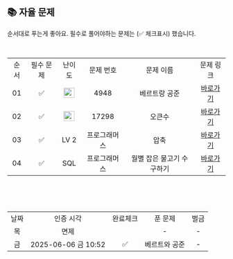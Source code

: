 
## 📚 자율 문제

순서대로 푸는게 좋아요.
필수로 풀어야하는 문제는 (✅ 체크표시) 했습니다.

<br/>
<table>
  <tr>
    <td align="center">순서</td>
    <td align="center">필수 문제</td>
    <td align="center">난이도</td>
    <td align="center">문제 번호</td>
    <td align="center">문제 이름</td>
    <td align="center">문제 링크</td>
  </tr>
  <tr>
    <td align="center">01</td>
    <td align="center">✅</td>
    <td align="center"><img height="23px" width="25px" src="https://d2gd6pc034wcta.cloudfront.net/tier/9.svg"></td>
    <td align="center">4948</td>
    <td align="center">베르트랑 공준</td>
    <td align="center"><a href="https://www.acmicpc.net/problem/4948">바로가기</a></td>
  </tr>
  <tr>
    <td align="center">02</td>
    <td align="center">✅</td>
    <td align="center"><img height="23px" width="25px" src="https://d2gd6pc034wcta.cloudfront.net/tier/12.svg"></td>
    <td align="center">17298</td>
    <td align="center">오큰수</td>
    <td align="center"><a href="https://www.acmicpc.net/problem/17298">바로가기</a></td>
  </tr>
    <tr>
    <td align="center">03</td>
    <td align="center">✅</td>
    <td align="center">LV 2</td>
    <td align="center">프로그래머스</td>
    <td align="center">압축</td>
    <td align="center"><a href="https://school.programmers.co.kr/learn/courses/30/lessons/17684">바로가기</a></td>
  </tr>
  <tr>
    <td align="center">04</td>
    <td align="center">✅</td>
    <td align="center">SQL</td>
    <td align="center">프로그래머스</td>
    <td align="center">월별 잡은 물고기 수 구하기</td>
    <td align="center"><a href="https://school.programmers.co.kr/learn/courses/30/lessons/293260">바로가기</a></td>
  </tr>
</table>
<br/><br/>

<br>

<table>
  <tr>
    <td align="center">날짜</td>
    <td align="center">인증 시각</td>
    <td align="center">완료체크</td>
    <td align="center">푼 문제</td>
    <td align="center">벌금</td>
  </tr>
  <tr>
    <td align="center">목</td>
    <td align="center">면제</td>
    <td align="center"></td>
    <td align="center">-</td>
    <td align="center">-</td>
  </tr>
  <tr>
    <td align="center">금</td>
    <td align="center">2025-06-06 금 10:52</td>
    <td align="center">✅</td>
    <td align="center">베르트와 공준 </td>
    <td align="center">-</td>
  </tr>

</table>
